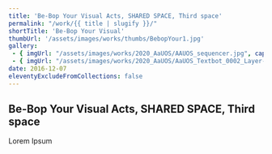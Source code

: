 ```yaml
---
title: 'Be-Bop Your Visual Acts, SHARED SPACE, Third space'
permalink: "/work/{{ title | slugify }}/"
shortTitle: 'Be-Bop Your Visual'
thumbUrl: '/assets/images/works/thumbs/BebopYour1.jpg'
gallery:
 - { imgUrl: "/assets/images/works/2020_AaUOS/AAUOS_sequencer.jpg", caption: "" }
 - { imgUrl: "/assets/images/works/2020_AaUOS/AaUOS_Textbot_0002_Layer-20.jpg", caption: "" }
date: 2016-12-07
eleventyExcludeFromCollections: false
---
```



<div class="Grid Grid--gutters Grid--full large-Grid--fit">
  <div class="Grid-cell">
    <div class='headerGroup'>
      <h2>Be-Bop Your Visual Acts, SHARED SPACE, Third space</h2>
      <p>Lorem Ipsum</p>
    </div>
  </div>
</div>